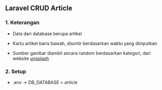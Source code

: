 ## Laravel CRUD Article
### 1. Keterangan
- <p>Data dari database berupa artikel<p>
- <p>Kartu artikel baris bawah, disortir berdasarkan waktu yang diinputkan</p>
- <p>Sumber gambar diambil secara random berdasarkan kategori, dari website <a href="https://unsplash.com/">unsplash</a><p>

### 2. Setup
- <p>.env -> DB_DATABASE = <i>article</i></p>
